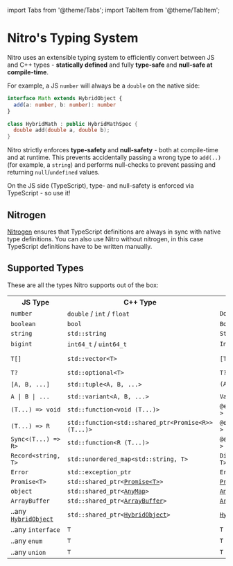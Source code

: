 ---
---

import Tabs from '@theme/Tabs';
import TabItem from '@theme/TabItem';

# Nitro's Typing System

Nitro uses an extensible typing system to efficiently convert between JS and C++ types - **statically defined** and fully **type-safe** and **null-safe at compile-time**.

For example, a JS `number` will always be a `double` on the native side:

<div className="side-by-side-container">
<div className="side-by-side-block">

```ts title="Math.nitro.ts"
interface Math extends HybridObject {
  add(a: number, b: number): number
}
```

</div>
<div className="side-by-side-block">

```cpp title="HybridMath.hpp"
class HybridMath : public HybridMathSpec {
  double add(double a, double b);
}
```

</div>
</div>

Nitro strictly enforces **type-safety** and **null-safety** - both at compile-time and at runtime.
This prevents accidentally passing a wrong type to `add(..)` (for example, a `string`) and performs null-checks to prevent passing and returning `null`/`undefined` values.

On the JS side (TypeScript), type- and null-safety is enforced via TypeScript - so use it!

## Nitrogen

[Nitrogen](nitrogen) ensures that TypeScript definitions are always in sync with native type definitions.
You can also use Nitro without nitrogen, in this case TypeScript definitions have to be written manually.

## Supported Types

These are all the types Nitro supports out of the box:

<table>
  <tr>
    <th>JS Type</th>
    <th>C++ Type</th>
    <th>Swift Type</th>
    <th>Kotlin Type</th>
  </tr>

  <tr>
    <td><code>number</code></td>
    <td><code>double</code> / <code>int</code> / <code>float</code></td>
    <td><code>Double</code></td>
    <td><code>Double</code></td>
  </tr>
  <tr>
    <td><code>boolean</code></td>
    <td><code>bool</code></td>
    <td><code>Bool</code></td>
    <td><code>Boolean</code></td>
  </tr>
  <tr>
    <td><code>string</code></td>
    <td><code>std::string</code></td>
    <td><code>String</code></td>
    <td><code>String</code></td>
  </tr>
  <tr>
    <td><code>bigint</code></td>
    <td><code>int64_t</code> / <code>uint64_t</code></td>
    <td><code>Int64</code></td>
    <td><code>Long</code></td>
  </tr>
  <tr>
    <td><code>T[]</code></td>
    <td><code>std::vector&lt;T&gt;</code></td>
    <td><code>[T]</code></td>
    <td><code>Array&lt;T&gt;</code> / <code>PrimitiveArray</code></td>
  </tr>
  <tr>
    <td><code>T?</code></td>
    <td><code>std::optional&lt;T&gt;</code></td>
    <td><code>T?</code></td>
    <td><code>T?</code></td>
  </tr>
  <tr>
    <td><code>[A, B, ...]</code></td>
    <td><code>std::tuple&lt;A, B, ...&gt;</code></td>
    <td><code>(A, B)</code> 🟡  (<a href="https://github.com/mrousavy/nitro/issues/38">#38</a>)</td>
    <td>❌</td>
  </tr>
  <tr>
    <td><code>A | B | ...</code></td>
    <td><code>std::variant&lt;A, B, ...&gt;</code></td>
    <td><code>Variant_A_B_C</code></td>
    <td><code>Variant_A_B_C</code></td>
  </tr>
  <tr>
    <td><code>(T...) =&gt; void</code></td>
    <td><code>std::function&lt;void (T...)&gt;</code></td>
    <td><code>@escaping (T...) -&gt; Void</code></td>
    <td><code>(T...) -&gt; Unit</code></td>
  </tr>
  <tr>
    <td><code>(T...) =&gt; R</code></td>
    <td><code>std::function&lt;std::shared_ptr&lt;Promise&lt;R&gt;&gt; (T...)&gt;</code></td>
    <td><code>@escaping (T...) -&gt; <a href="./ios/core/Promise.swift">Promise&lt;R&gt;</a></code></td>
    <td><code>(T...) -&gt; <a href="./android/src/main/java/com/margelo/nitro/core/Promise.kt">Promise&lt;R&gt;</a></code></td>
  </tr>
  <tr>
    <td><code>Sync&lt;(T...) =&gt; R&gt;</code></td>
    <td><code>std::function&lt;R (T...)&gt;</code></td>
    <td><code>@escaping (T...) -&gt; R</code></td>
    <td><code>(T...) -&gt; R</code></td>
  </tr>
  <tr>
    <td><code>Record&lt;string, T&gt;</code></td>
    <td><code>std::unordered_map&lt;std::string, T&gt;</code></td>
    <td><code>Dictionary&lt;String, T&gt;</code></td>
    <td><code>Map&lt;String, T&gt;</code></td>
  </tr>
  <tr>
    <td><code>Error</code></td>
    <td><code>std::exception_ptr</code></td>
    <td><code>Error</code></td>
    <td><code>Throwable</code></td>
  </tr>
  <tr>
    <td><code>Promise&lt;T&gt;</code></td>
    <td><code>std::shared_ptr&lt;<a href="https://github.com/mrousavy/nitro/blob/main/packages/react-native-nitro-modules/cpp/core/Promise.hpp">Promise&lt;T&gt;</a>&gt;</code></td>
    <td><code><a href="https://github.com/mrousavy/nitro/blob/main/packages/react-native-nitro-modules/ios/core/Promise.swift">Promise&lt;T&gt;</a></code></td>
    <td><code><a href="https://github.com/mrousavy/nitro/blob/main/packages/react-native-nitro-modules/android/src/main/java/com/margelo/nitro/core/Promise.kt">Promise&lt;T&gt;</a></code></td>
  </tr>
  <tr>
    <td><code>object</code></td>
    <td><code>std::shared_ptr&lt;<a href="https://github.com/mrousavy/nitro/blob/main/packages/react-native-nitro-modules/cpp/core/AnyMap.hpp">AnyMap</a>&gt;</code></td>
    <td><code><a href="https://github.com/mrousavy/nitro/blob/main/packages/react-native-nitro-modules/ios/core/AnyMapHolder.swift">AnyMapHolder</a></code></td>
    <td><code><a href="https://github.com/mrousavy/nitro/blob/main/packages/react-native-nitro-modules/android/src/main/java/com/margelo/nitro/core/AnyMap.kt">AnyMap</a></code></td>
  </tr>
  <tr>
    <td><code>ArrayBuffer</code></td>
    <td><code>std::shared_ptr&lt;<a href="https://github.com/mrousavy/nitro/blob/main/packages/react-native-nitro-modules/cpp/core/ArrayBuffer.hpp">ArrayBuffer</a>&gt;</code></td>
    <td><code><a href="https://github.com/mrousavy/nitro/blob/main/packages/react-native-nitro-modules/ios/core/ArrayBufferHolder.swift">ArrayBufferHolder</a></code></td>
    <td><code><a href="https://github.com/mrousavy/nitro/blob/main/packages/react-native-nitro-modules/android/src/main/java/com/margelo/nitro/core/ArrayBuffer.kt">ArrayBuffer</a></code></td>
  </tr>
  <tr>
    <td>..any <code><a href="https://github.com/mrousavy/nitro/blob/main/packages/react-native-nitro-modules/src/HybridObject.ts">HybridObject</a></code></td>
    <td><code>std::shared_ptr&lt;<a href="https://github.com/mrousavy/nitro/blob/main/packages/react-native-nitro-modules/cpp/core/HybridObject.hpp">HybridObject</a>&gt;</code></td>
    <td><code><a href="https://github.com/mrousavy/nitro/blob/main/packages/react-native-nitro-modules/ios/core/HybridObject.swift">HybridObject</a></code></td>
    <td><code><a href="https://github.com/mrousavy/nitro/blob/main/packages/react-native-nitro-modules/android/src/main/java/com/margelo/nitro/core/HybridObject.kt">HybridObject</a></code></td>
  </tr>
  <tr>
    <td>..any <code>interface</code></td>
    <td><code>T</code></td>
    <td><code>T</code></td>
    <td><code>T</code></td>
  </tr>
  <tr>
    <td>..any <code>enum</code></td>
    <td><code>T</code></td>
    <td><code>T</code></td>
    <td><code>T</code></td>
  </tr>
  <tr>
    <td>..any <code>union</code></td>
    <td><code>T</code></td>
    <td><code>T</code></td>
    <td><code>T</code></td>
  </tr>
</table>
